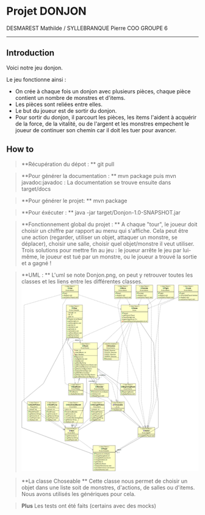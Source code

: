 Projet DONJON
===================

DESMAREST Mathilde / SYLLEBRANQUE Pierre
COO GROUPE 6

-------------
Introduction
-------------

Voici notre jeu donjon.

Le jeu fonctionne ainsi :
 - On crée à chaque fois un donjon avec plusieurs pièces, chaque pièce contient un nombre de monstres et d'items.
 - Les pièces sont reliées entre elles.
 - Le but du joueur est de sortir du donjon.
 - Pour sortir du donjon, il parcourt les pièces, les items l'aident à acquérir de la force, de la vitalité, ou de l'argent et les monstres empechent le joueur de continuer son chemin car il doit les tuer pour avancer.

How to
-------------
> **Récupération du dépot : **
git pull

> **Pour générer la documentation : **
mvn package
puis
mvn javadoc:javadoc
  : La documentation se trouve ensuite dans target/docs

> **Pour générer le projet: **
mvn package

> **Pour éxécuter : **
java -jar target/Donjon-1.0-SNAPSHOT.jar

> **Fonctionnement global du projet : **
A chaque "tour", le joueur doit choisir un chiffre par rapport au menu qui s'affiche. Cela peut être une action (regarder, utiliser un objet, attaquer un monstre, se déplacer), choisir une salle, choisir quel objet/monstre il veut utiliser.
Trois solutions pour mettre fin au jeu : le joueur arrête le jeu par lui-même, le joueur est tué par un monstre, ou le joueur a trouvé la sortie et a gagné !

> **UML : **
L'uml se note Donjon.png, on peut y retrouver toutes les classes et les liens entre les différentes classes.
![Image de l'uml](./Donjon.png)

> **La classe Choseable **
Cette classe nous permet de choisir un objet dans une liste soit de monstres, d'actions, de salles ou d'items. Nous avons utilisés les génériques pour cela.

> **Plus**
Les tests ont été faits (certains avec des mocks)
